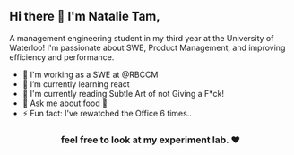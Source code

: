 <h2> Hi there 👋 I'm Natalie Tam,</h2>

A management engineering student in my third year at the University of Waterloo! I'm passionate about SWE, Product Management, and improving efficiency and performance. 

- 🔭 I'm working as a SWE at @RBCCM
- 🌱 I’m currently learning react
- 📖 I'm currently reading Subtle Art of not Giving a F*ck!
- 💬 Ask me about food 🍔
- ⚡ Fun fact: I've rewatched the Office 6 times..

<h3 align="center"> feel free to look at my experiment lab. ❤ </h3>

